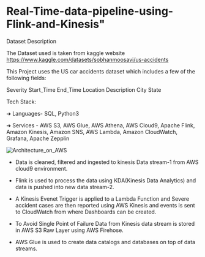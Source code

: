 # Real-Time-data-pipeline-using-Flink-and-Kinesis"

Dataset Description

The Dataset used is taken from kaggle website https://www.kaggle.com/datasets/sobhanmoosavi/us-accidents

This Project uses the US car accidents dataset which includes a few of the following fields:

Severity
Start_Time
End_Time
Location
Description
City
State

Tech Stack:

➔ Languages-
SQL, Python3

➔ Services -
AWS S3, AWS Glue, AWS Athena, AWS Cloud9, Apache Flink, Amazon Kinesis, Amazon SNS, AWS Lambda, Amazon CloudWatch, Grafana, Apache Zepplin


![Architecture_on_AWS](https://user-images.githubusercontent.com/127664338/225127667-c296f94a-2570-452b-80f2-4b2e31453d6e.jpg)

* Data is cleaned, filtered and ingested to kinesis Data stream-1 from AWS cloud9 environment.
* Flink is used to process the data using KDA(Kinesis Data Analytics) and data is pushed into new data stream-2.
* A Kinesis Evenet Trigger is applied to a Lambda Function and  Severe accident cases are then reported using AWS Kinesis and events is sent to CloudWatch from where Dashboards can be created.

* To Avoid Single Point of Failure Data from Kinesis data stream is stored in AWS S3 Raw Layer using AWS Firehose.
* AWS Glue is used to create data catalogs and databases on top of data streams.





